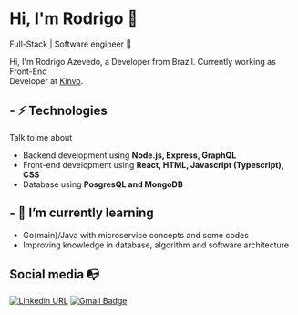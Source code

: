 
# Hi, I'm Rodrigo :wave:

Full-Stack | Software engineer :robot:

Hi, I'm Rodrigo Azevedo, a Developer from Brazil. Currently working as Front-End <br/>Developer at [Kinvo](https://www.kinvo.com.br/).

## - ⚡ Technologies

Talk to me about

- Backend development using **Node.js, Express, GraphQL**
- Front-end development using **React, HTML, Javascript (Typescript), CSS**
- Database using **PosgresQL and MongoDB**

## - 🌱 I’m currently learning

- Go(main)/Java with microservice concepts and some codes
- Improving knowledge in database, algorithm and software architecture

## Social media :mailbox_with_no_mail:

[![Linkedin URL](https://img.shields.io/twitter/url?color=%230072b1&label=connect&logo=linkedin&logoColor=%230072b1&style=flat-square&url=https%3A%2F%2Fwww.linkedin.com%2Fin%2Fosergioneto%2F)](https://www.linkedin.com/in/rodrigo-azevedo-30885a164/)
[![Gmail Badge](https://img.shields.io/twitter/url?color=red&label=mail&logo=gmail&logoColor=red&style=flat-square&url=https%3A%2F%2Fwww.reddit.com%2Fuser%2Fosergioneto)](mailto:rodrigozcma@gmail.com)
<!--
**rodrigoazv/rodrigoazv** is a ✨ _special_ ✨ repository because its `README.md` (this file) appears on your GitHub profile.

Here are some ideas to get you started:

- 🔭 I’m currently working on ...
- 🌱 I’m currently learning ...
- 👯 I’m looking to collaborate on ...
- 🤔 I’m looking for help with ...
- 💬 Ask me about ...
- 📫 How to reach me: ...
- 😄 Pronouns: ...
- ⚡ Fun fact: ...
-->
